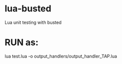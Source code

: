 # lua-busted
Lua unit testing with busted

# RUN as:
lua test.lua -o output_handlers/output_handler_TAP.lua
